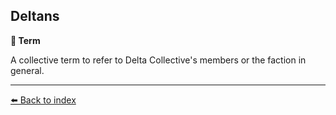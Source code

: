 ## Deltans

**📑 Term**

A collective term to refer to Delta Collective's members or the faction in general.


----------
[⬅️ Back to index](/index.md#b730_s)